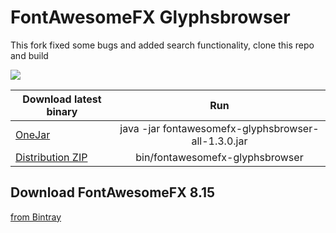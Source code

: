 # FontAwesomeFX Glyphsbrowser

This fork fixed some bugs and added search functionality, clone this repo and build

![](images/fontawesomefx-glyphsbrowser-1.3.0.png)


| Download latest binary       | Run           |
| ------------- |:-------------:| 
|[OneJar](http://jensd.de/apps/fontawesomefx-glyphsbrowser/fontawesomefx-glyphsbrowser-all-1.3.0)|java -jar fontawesomefx-glyphsbrowser-all-1.3.0.jar|
|[Distribution ZIP](http://jensd.de/apps/fontawesomefx-glyphsbrowser/fontawesomefx-glyphsbrowser-1.3.0.zip)|bin/fontawesomefx-glyphsbrowser|

## Download FontAwesomeFX 8.15
[from Bintray](https://bintray.com/jerady/maven/FontAwesomeFX/8.15/view)
